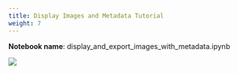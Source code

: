 ```yaml
---
title: Display Images and Metadata Tutorial
weight: 7
---
```


**Notebook name**: display_and_export_images_with_metadata.ipynb

<img src='/images/comingsoon.png' />